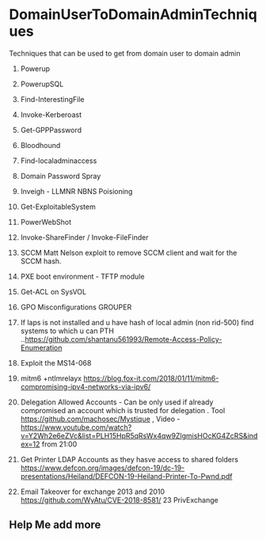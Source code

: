# DomainUserToDomainAdminTechniques
Techniques that can be used to get from domain user to domain admin

1. Powerup
2. PowerupSQL
3. Find-InterestingFile
4. Invoke-Kerberoast
5. Get-GPPPassword
6. Bloodhound
7. Find-localadminaccess
8. Domain Password Spray
9. Inveigh - LLMNR NBNS Poisioning 
10. Get-ExploitableSystem
11. PowerWebShot 
12. Invoke-ShareFinder / Invoke-FileFinder
13. SCCM Matt Nelson exploit to remove SCCM client and wait for the SCCM hash.
14. PXE boot environment - TFTP module
15. Get-ACL on SysVOL
16. GPO Misconfigurations GROUPER 
17. If laps is not installed and u have hash of local admin (non rid-500) find systems to which u can PTH ..https://github.com/shantanu561993/Remote-Access-Policy-Enumeration
18. Exploit the MS14-068 
19. mitm6 +ntlmrelayx https://blog.fox-it.com/2018/01/11/mitm6-compromising-ipv4-networks-via-ipv6/
20. Delegation Allowed Accounts - Can be only used if already compromised an account which is trusted for delegation . Tool https://github.com/machosec/Mystique , Video - https://www.youtube.com/watch?v=Y2Wh2e6eZVc&list=PLH15HpR5qRsWx4qw9ZlgmisHOcKG4ZcRS&index=12 from 21:00 

21. Get Printer LDAP Accounts as they hasve access to shared folders https://www.defcon.org/images/defcon-19/dc-19-presentations/Heiland/DEFCON-19-Heiland-Printer-To-Pwnd.pdf 

22. Email Takeover for exchange 2013 and 2010 https://github.com/WyAtu/CVE-2018-8581/
23 PrivExchange 
## Help Me add more
